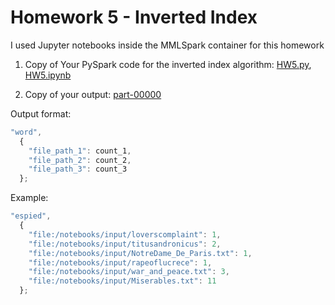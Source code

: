 # Homework 5 - Inverted Index

I used Jupyter notebooks inside the MMLSpark container for this homework

1. Copy of Your PySpark code for the inverted index algorithm: [HW5.py](HW5.py), [HW5.ipynb](HW5.ipynb)

2. Copy of your output: [part-00000](part-00000)

Output format:

```js
"word",
  {
    "file_path_1": count_1,
    "file_path_2": count_2,
    "file_path_3": count_3
  };
```

Example:

```js
"espied",
  {
    "file:/notebooks/input/loverscomplaint": 1,
    "file:/notebooks/input/titusandronicus": 2,
    "file:/notebooks/input/NotreDame_De_Paris.txt": 1,
    "file:/notebooks/input/rapeoflucrece": 1,
    "file:/notebooks/input/war_and_peace.txt": 3,
    "file:/notebooks/input/Miserables.txt": 11
  };
```
